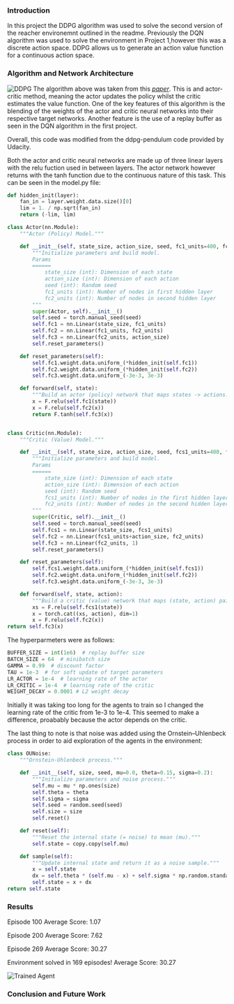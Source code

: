 [//]: # (Image References)

[image1]: https://github.com/arjunlikesgeometry/DRLND-Project-2/blob/master/P2.png
[image2]: https://github.com/arjunlikesgeometry/DRLND-Project-2/blob/master/DDPG.png

### Introduction
In this project the DDPG algorithm was used to solve the second version of the reacher environemnt outlined in the readme. Previously the DQN algorithm was used to solve the environment in Project 1,however this was a discrete action space. DDPG allows us to generate an action value function for a continuous action space.

### Algorithm and Network Architecture
![DDPG][image2]
The algorithm above was taken from this <cite><a href="hhttps://arxiv.org/pdf/1509.02971.pdf"><i>paper</i></a></cite>. This is and actor-critic method, meaning the actor updates the policy whilst the critic estimates the value function. One of the key features of this algorithm is the blending of the weights of the actor and critic neural networks into their respective target networks. Another feature is the use of a replay buffer as seen in the DQN algorithm in the first project.

Overall, this code was modified from the ddpg-pendulum code provided by Udacity.

Both the actor and critic neural networks are made up of three linear layers with the relu fuction used in between layers. The actor network however returns with the tanh function due to the continuous nature of this task. This can be seen in the model.py file: 
```python
def hidden_init(layer):
    fan_in = layer.weight.data.size()[0]
    lim = 1. / np.sqrt(fan_in)
    return (-lim, lim)

class Actor(nn.Module):
    """Actor (Policy) Model."""

    def __init__(self, state_size, action_size, seed, fc1_units=400, fc2_units=300):
        """Initialize parameters and build model.
        Params
        ======
            state_size (int): Dimension of each state
            action_size (int): Dimension of each action
            seed (int): Random seed
            fc1_units (int): Number of nodes in first hidden layer
            fc2_units (int): Number of nodes in second hidden layer
        """
        super(Actor, self).__init__()
        self.seed = torch.manual_seed(seed)
        self.fc1 = nn.Linear(state_size, fc1_units)
        self.fc2 = nn.Linear(fc1_units, fc2_units)
        self.fc3 = nn.Linear(fc2_units, action_size)
        self.reset_parameters()

    def reset_parameters(self):
        self.fc1.weight.data.uniform_(*hidden_init(self.fc1))
        self.fc2.weight.data.uniform_(*hidden_init(self.fc2))
        self.fc3.weight.data.uniform_(-3e-3, 3e-3)

    def forward(self, state):
        """Build an actor (policy) network that maps states -> actions."""
        x = F.relu(self.fc1(state))
        x = F.relu(self.fc2(x))
        return F.tanh(self.fc3(x))


class Critic(nn.Module):
    """Critic (Value) Model."""

    def __init__(self, state_size, action_size, seed, fcs1_units=400, fc2_units=300):
        """Initialize parameters and build model.
        Params
        ======
            state_size (int): Dimension of each state
            action_size (int): Dimension of each action
            seed (int): Random seed
            fcs1_units (int): Number of nodes in the first hidden layer
            fc2_units (int): Number of nodes in the second hidden layer
        """
        super(Critic, self).__init__()
        self.seed = torch.manual_seed(seed)
        self.fcs1 = nn.Linear(state_size, fcs1_units)
        self.fc2 = nn.Linear(fcs1_units+action_size, fc2_units)
        self.fc3 = nn.Linear(fc2_units, 1)
        self.reset_parameters()

    def reset_parameters(self):
        self.fcs1.weight.data.uniform_(*hidden_init(self.fcs1))
        self.fc2.weight.data.uniform_(*hidden_init(self.fc2))
        self.fc3.weight.data.uniform_(-3e-3, 3e-3)

    def forward(self, state, action):
        """Build a critic (value) network that maps (state, action) pairs -> Q-values."""
        xs = F.relu(self.fcs1(state))
        x = torch.cat((xs, action), dim=1)
        x = F.relu(self.fc2(x))
return self.fc3(x)
```
The hyperparmeters were as follows:
```python
BUFFER_SIZE = int(1e6)  # replay buffer size
BATCH_SIZE = 64  # minibatch size
GAMMA = 0.99  # discount factor
TAU = 1e-3  # for soft update of target parameters
LR_ACTOR = 1e-4  # learning rate of the actor
LR_CRITIC = 1e-4  # learning rate of the critic
WEIGHT_DECAY = 0.0001 # L2 weight decay
```
Initially it was taking too long for the agents to train so I changed the learning rate of the critic from 1e-3 to 1e-4. This seemed to make a difference, proabably because the actor depends on the critic.  

The last thing to note is that noise was added using the Ornstein–Uhlenbeck process in order to aid exploration of the agents in the environment:
```python
class OUNoise:
    """Ornstein-Uhlenbeck process."""

    def __init__(self, size, seed, mu=0.0, theta=0.15, sigma=0.2):
        """Initialize parameters and noise process."""
        self.mu = mu * np.ones(size)
        self.theta = theta
        self.sigma = sigma
        self.seed = random.seed(seed)
        self.size = size
        self.reset()

    def reset(self):
        """Reset the internal state (= noise) to mean (mu)."""
        self.state = copy.copy(self.mu)

    def sample(self):
        """Update internal state and return it as a noise sample."""
        x = self.state
        dx = self.theta * (self.mu - x) + self.sigma * np.random.standard_normal(self.size)
        self.state = x + dx
return self.state
```

### Results

Episode 100	Average Score: 1.07

Episode 200	Average Score: 7.62

Episode 269	Average Score: 30.27

Environment solved in 169 episodes!	Average Score: 30.27

![Trained Agent][image1]

### Conclusion and Future Work
